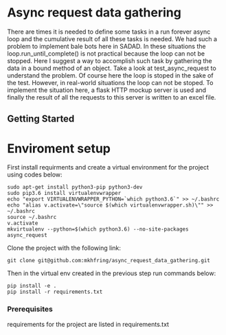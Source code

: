 # Async request data gathering

There are times it is needed to define some tasks in a run forever async loop
and the cumulative result of all these tasks is needed. We had such a problem
to implement bale bots here in SADAD. In these situations the loop.run_until_complete()
is not practical because the loop can not be stopped. 
Here I suggest a way to accomplish   such task by gathering the data in a bound method of an object.
Take a look at test_async_request to understand the problem. Of course here the
loop is stoped in the sake of the test. However, in real-world situations the
loop can not be stoped. To implement the situation here, a flask HTTP mockup
server is used and finally the result of all the requests to this server is written to an
excel file. 
## Getting Started

# Enviroment setup
First install requirments and create a virtual environment for the project
using codes below:
```
sudo apt-get install python3-pip python3-dev
sudo pip3.6 install virtualenvwrapper
echo "export VIRTUALENVWRAPPER_PYTHON=`which python3.6`" >> ~/.bashrc
echo "alias v.activate=\"source $(which virtualenvwrapper.sh)\"" >> ~/.bashrc
source ~/.bashrc
v.activate
mkvirtualenv --python=$(which python3.6) --no-site-packages async_request
```

Clone the project with the following link:
```
git clone git@github.com:mkhfring/async_request_data_gathering.git

```
Then in the virtual env created in the previous step run commands below:

```
pip install -e .
pip install -r requirements.txt
```

### Prerequisites

requirements for the project are listed in requirements.txt

